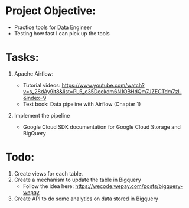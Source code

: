 # Project Objective:
- Practice tools for Data Engineer
- Testing how fast I can pick up the tools

# Tasks: 
1. Apache Airflow: 
    - Tutorial videos: https://www.youtube.com/watch?v=s_28dAy9it8&list=PL5_c35Deekdm6N1OBHdQm7JZECTdm7zl-&index=9
    - Text book: Data pipeline with Airflow (Chapter 1) 

2. Implement the pipeline
    - Google Cloud SDK documentation for Google Cloud Storage and BigQuery

# Todo:
1. Create views for each table. 
2. Create a mechanism to update the table in Bigquery
    - Follow the idea here: https://wecode.wepay.com/posts/bigquery-wepay
3. Create API to do some analytics on data stored in Bigquery



    
